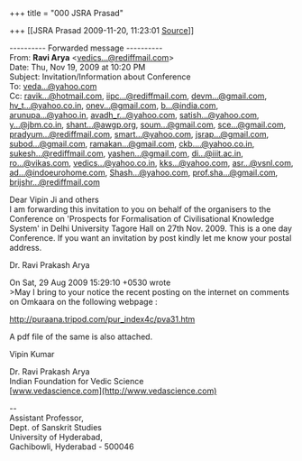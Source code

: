 +++
title = "000 JSRA Prasad"

+++
[[JSRA Prasad	2009-11-20, 11:23:01 [Source](https://groups.google.com/g/bvparishat/c/Q7mmJhJUYTY)]]



  
  

---------- Forwarded message ----------  
From: **Ravi Arya** \<[vedics...@rediffmail.com]()\>  
Date: Thu, Nov 19, 2009 at 10:20 PM  
Subject: Invitation/Information about Conference  
To: [veda...@yahoo.com]()  
Cc: [ravik...@hotmail.com](), [iipc...@rediffmail.com](), [devm...@gmail.com](), [hv_t...@yahoo.co.in](), [onev...@gmail.com](), [b...@india.com](), [arunupa...@yahoo.in](), [avadh_r...@yahoo.com](), [satish...@yahoo.com](), [y...@jbm.co.in](), [shant...@awgp.org](), [soum...@gmail.com](), [sce...@gmail.com](), [pradyum...@rediffmail.com](), [smart...@yahoo.com](), [jsrap...@gmail.com](), [subod...@gmail.com](), [ramakan...@gmail.com](), [ckb....@yahoo.co.in](), [sukesh...@rediffmail.com](), [yashen...@gmail.com](), [di...@iiit.ac.in](), [ro...@vikas.com](), [vedics...@yahoo.co.in](), [kks...@yahoo.com](), [asr...@vsnl.com](), [ad...@indoeurohome.com](), [Shash...@yahoo.com](), [prof.sha...@gmail.com](), [brijshr...@rediffmail.com]()  
  
  
Dear Vipin Ji and others  
I am forwarding this invitation to you on behalf of the organisers to the Conference on 'Prospects for Formalisation of Civilisational Knowledge System' in Delhi University Tagore Hall on 27th Nov. 2009. This is a one day Conference. If you want an invitation by post kindly let me know your postal address.  
  
Dr. Ravi Prakash Arya  
  
On Sat, 29 Aug 2009 15:29:10 +0530 wrote  
\>May I bring to your notice the recent posting on the internet on comments on Omkaara on the following webpage :  
  
<http://puraana.tripod.com/pur_index4c/pva31.htm>  
  
A pdf file of the same is also attached.  
  
Vipin Kumar  
  
  
  
  
  
  
Dr. Ravi Prakash Arya  
Indian Foundation for Vedic Science  
[www.vedascience.com](http://www.vedascience.com)  

  
  
  
--  
Assistant Professor,  
Dept. of Sanskrit Studies  
University of Hyderabad,  
Gachibowli, Hyderabad - 500046  
  


